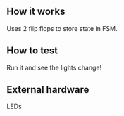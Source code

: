 <!---

This file is used to generate your project datasheet. Please fill in the information below and delete any unused
sections.

You can also include images in this folder and reference them in the markdown. Each image must be less than
512 kb in size, and the combined size of all images must be less than 1 MB.
-->

## How it works

Uses 2 flip flops to store state in FSM.

## How to test

Run it and see the lights change!

## External hardware

LEDs
